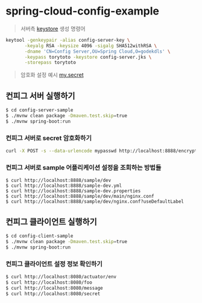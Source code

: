 # spring-cloud-config-example

> 서버측 [keystore](https://github.com/godekdls/spring-cloud-config-example/blob/main/config-server-sample/src/main/resources/config-server.jks) 생성 명령어

```sh
keytool -genkeypair -alias config-server-key \
       -keyalg RSA -keysize 4096 -sigalg SHA512withRSA \
       -dname 'CN=Config Server,OU=Spring Cloud,O=godekdls' \
       -keypass torytoto -keystore config-server.jks \
       -storepass torytoto
```

> 암호화 설정 예시
> [my.secret](https://github.com/godekdls/spring-cloud-config-example/blob/main/config-repo-sample/sample-dev.properties#L4)

## 컨피그 서버 실행하기

```sh
$ cd config-server-sample
$ ./mvnw clean package -Dmaven.test.skip=true
$ ./mvnw spring-boot:run
```

### 컨피그 서버로 secret 암호화하기

```sh
curl -X POST -s --data-urlencode mypasswd http://localhost:8888/encrypt
```

### 컨피그 서버로 sample 어플리케이션 설정을 조회하는 방법들

```shell
$ curl http://localhost:8888/sample/dev
$ curl http://localhost:8888/sample-dev.yml
$ curl http://localhost:8888/sample-dev.properties
$ curl http://localhost:8888/sample/dev/main/nginx.conf
$ curl http://localhost:8888/sample/dev/nginx.conf?useDefaultLabel
```

## 컨피그 클라이언트 실행하기

```sh
$ cd config-client-sample
$ ./mvnw clean package -Dmaven.test.skip=true
$ ./mvnw spring-boot:run
```

### 컨피그 클라이언트 설정 정보 확인하기

```sh
$ curl http://localhost:8080/actuator/env
$ curl http://localhost:8080/foo
$ curl http://localhost:8080/message
$ curl http://localhost:8080/secret
```
